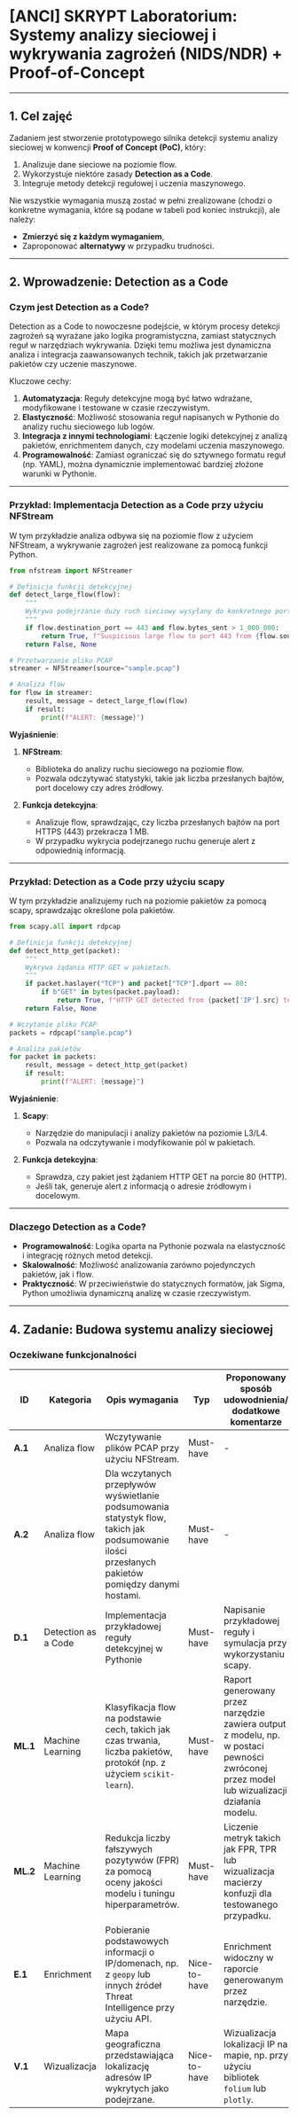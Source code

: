 # **[ANCI] SKRYPT Laboratorium: Systemy analizy sieciowej i wykrywania zagrożeń (NIDS/NDR) + Proof-of-Concept**

---

## **1. Cel zajęć**
Zadaniem jest stworzenie prototypowego silnika detekcji systemu analizy sieciowej w konwencji **Proof of Concept (PoC)**, który:
1. Analizuje dane sieciowe na poziomie flow.
2. Wykorzystuje niektóre zasady **Detection as a Code**.
3. Integruje metody detekcji regułowej i uczenia maszynowego.

Nie wszystkie wymagania muszą zostać w pełni zrealizowane (chodzi o konkretne wymagania, które są podane w tabeli pod koniec instrukcji), ale należy:
- **Zmierzyć się z każdym wymaganiem**,
- Zaproponować **alternatywy** w przypadku trudności.

---

## **2. Wprowadzenie: Detection as a Code**

### **Czym jest Detection as a Code?**

Detection as a Code to nowoczesne podejście, w którym procesy detekcji zagrożeń są wyrażane jako logika programistyczna, zamiast statycznych reguł w narzędziach wykrywania. Dzięki temu możliwa jest dynamiczna analiza i integracja zaawansowanych technik, takich jak przetwarzanie pakietów czy uczenie maszynowe.

Kluczowe cechy:
1. **Automatyzacja**: Reguły detekcyjne mogą być łatwo wdrażane, modyfikowane i testowane w czasie rzeczywistym.
2. **Elastyczność**: Możliwość stosowania reguł napisanych w Pythonie do analizy ruchu sieciowego lub logów.
3. **Integracja z innymi technologiami**: Łączenie logiki detekcyjnej z analizą pakietów, enrichmentem danych, czy modelami uczenia maszynowego.
4. **Programowalność**: Zamiast ograniczać się do sztywnego formatu reguł (np. YAML), można dynamicznie implementować bardziej złożone warunki w Pythonie.

---

### **Przykład: Implementacja Detection as a Code przy użyciu NFStream**

W tym przykładzie analiza odbywa się na poziomie flow z użyciem NFStream, a wykrywanie zagrożeń jest realizowane za pomocą funkcji Python.

```python
from nfstream import NFStreamer

# Definicja funkcji detekcyjnej
def detect_large_flow(flow):
    """
    Wykrywa podejrzanie duży ruch sieciowy wysyłany do konkretnego portu.
    """
    if flow.destination_port == 443 and flow.bytes_sent > 1_000_000:
        return True, f"Suspicious large flow to port 443 from {flow.source_ip}"
    return False, None

# Przetwarzanie pliku PCAP
streamer = NFStreamer(source="sample.pcap")

# Analiza flow
for flow in streamer:
    result, message = detect_large_flow(flow)
    if result:
        print(f"ALERT: {message}")
```

**Wyjaśnienie**:
1. **NFStream**:
   - Biblioteka do analizy ruchu sieciowego na poziomie flow.
   - Pozwala odczytywać statystyki, takie jak liczba przesłanych bajtów, port docelowy czy adres źródłowy.

2. **Funkcja detekcyjna**:
   - Analizuje flow, sprawdzając, czy liczba przesłanych bajtów na port HTTPS (443) przekracza 1 MB.
   - W przypadku wykrycia podejrzanego ruchu generuje alert z odpowiednią informacją.

---

### **Przykład: Detection as a Code przy użyciu scapy**

W tym przykładzie analizujemy ruch na poziomie pakietów za pomocą scapy, sprawdzając określone pola pakietów.

```python
from scapy.all import rdpcap

# Definicja funkcji detekcyjnej
def detect_http_get(packet):
    """
    Wykrywa żądania HTTP GET w pakietach.
    """
    if packet.haslayer("TCP") and packet["TCP"].dport == 80:
        if b"GET" in bytes(packet.payload):
            return True, f"HTTP GET detected from {packet['IP'].src} to {packet['IP'].dst}"
    return False, None

# Wczytanie pliku PCAP
packets = rdpcap("sample.pcap")

# Analiza pakietów
for packet in packets:
    result, message = detect_http_get(packet)
    if result:
        print(f"ALERT: {message}")
```

**Wyjaśnienie**:
1. **Scapy**:
   - Narzędzie do manipulacji i analizy pakietów na poziomie L3/L4.
   - Pozwala na odczytywanie i modyfikowanie pól w pakietach.

2. **Funkcja detekcyjna**:
   - Sprawdza, czy pakiet jest żądaniem HTTP GET na porcie 80 (HTTP).
   - Jeśli tak, generuje alert z informacją o adresie źródłowym i docelowym.

---

### **Dlaczego Detection as a Code?**
- **Programowalność**: Logika oparta na Pythonie pozwala na elastyczność i integrację różnych metod detekcji.
- **Skalowalność**: Możliwość analizowania zarówno pojedynczych pakietów, jak i flow.
- **Praktyczność**: W przeciwieństwie do statycznych formatów, jak Sigma, Python umożliwia dynamiczną analizę w czasie rzeczywistym.


---


## **4. Zadanie: Budowa systemu analizy sieciowej**


### Oczekiwane funkcjonalności

| **ID**   | **Kategoria**        | **Opis wymagania**                                                                                      | **Typ**        | **Proponowany sposób udowodnienia/ dodatkowe komentarze**                                                                                             |
|----------|----------------------|---------------------------------------------------------------------------------------------------------|----------------|-----------------------------------------------------------------------------------------------------------|
| **A.1**  | Analiza flow         | Wczytywanie plików PCAP przy użyciu NFStream.                                                            | Must-have      | -                                                   |
| **A.2**  | Analiza flow         | Dla wczytanych przepływów wyświetlanie podsumowania statystyk flow, takich jak podsumowanie ilości przesłanych pakietów pomiędzy danymi hostami. | Must-have      | -                                                |
| **D.1**  | Detection as a Code  | Implementacja przykładowej reguły detekcyjnej w Pythonie             | Must-have      | Napisanie przykładowej reguły i symulacja przy wykorzystaniu scapy.        |
| **ML.1** | Machine Learning     | Klasyfikacja flow na podstawie cech, takich jak czas trwania, liczba pakietów, protokół (np. z użyciem `scikit-learn`). | Must-have      | Raport generowany przez narzędzie zawiera output z modelu, np. w postaci pewności zwróconej przez model lub wizualizacji działania modelu. |
| **ML.2** | Machine Learning     | Redukcja liczby fałszywych pozytywów (FPR) za pomocą oceny jakości modelu i tuningu hiperparametrów.     | Must-have      | Liczenie metryk takich jak FPR, TPR lub wizualizacja macierzy konfuzji dla testowanego przypadku. |
| **E.1**  | Enrichment           | Pobieranie podstawowych informacji o IP/domenach, np. z `geopy` lub innych źródeł Threat Intelligence przy użyciu API. | Nice-to-have      | Enrichment widoczny w raporcie generowanym przez narzędzie.                                               |
| **V.1**  | Wizualizacja         | Mapa geograficzna przedstawiająca lokalizację adresów IP wykrytych jako podejrzane.                     | Nice-to-have   | Wizualizacja lokalizacji IP na mapie, np. przy użyciu bibliotek `folium` lub `plotly`.                     |
